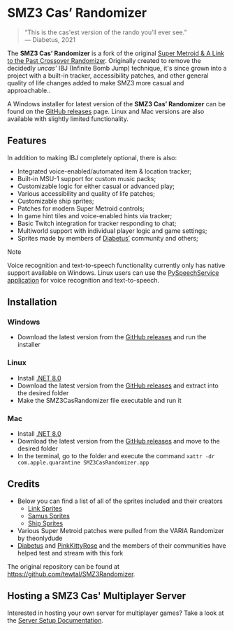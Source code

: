 # SMZ3 Cas’ Randomizer

> “This is the cas'est version of the rando you’ll ever see.” \
>— Diabetus, 2021

The **SMZ3 Cas’ Randomizer** is a fork of the original [Super Metroid & A 
Link to the Past Crossover Randomizer](https://samus.link/). Originally created to remove the decidedly _uncas’_ IBJ (Infinite Bomb Jump) technique, it's since grown into a project with a built-in tracker, accessibility patches, and other general quality of life changes added to make SMZ3 more casual and approachable..

A Windows installer for latest version of the **SMZ3 Cas’ Randomizer** can be 
found on the [GitHub releases] page. Linux and Mac versions are also available
with slightly limited functionality.

## Features
In addition to making IBJ completely optional, there is also:

 - Integrated voice-enabled/automated item & location tracker;
 - Built-in MSU-1 support for custom music packs;
 - Customizable logic for either casual or advanced play;
 - Various accessibility and quality of life patches;
 - Customizable ship sprites;
 - Patches for modern Super Metroid controls;
 - In game hint tiles and voice-enabled hints via tracker;
 - Basic Twitch integration for tracker responding to chat;
 - Multiworld support with individual player logic and game settings;
 - Sprites made by members of [Diabetus’](https://twitch.tv/the_betus) community and others;

> [!NOTE]
> Voice recognition and text-to-speech functionality currently only has native support available on Windows. Linux users can use the [PySpeechService application](https://github.com/MattEqualsCoder/PySpeechService) for voice recognition and text-to-speech.

## Installation

### Windows
 - Download the latest version from the [GitHub releases] and run the installer
### Linux
 - Install [.NET 8.0](https://dotnet.microsoft.com/en-us/download/dotnet/8.0)
 - Download the latest version from the [GitHub releases] and extract into the desired folder
 - Make the SMZ3CasRandomizer file executable and run it
### Mac
 - Install [.NET 8.0](https://dotnet.microsoft.com/en-us/download/dotnet/8.0)
 - Download the latest version from the [GitHub releases] and move to the desired folder
 - In the terminal, go to the folder and execute the command `xattr -dr com.apple.quarantine SMZ3CasRandomizer.app`

## Credits
- Below you can find a list of all of the sprites included and their creators
    - [Link Sprites](https://github.com/TheTrackerCouncil/SMZ3CasSprites/blob/main/Sprites/Link/README.md)
    - [Samus Sprites](https://github.com/TheTrackerCouncil/SMZ3CasSprites/blob/main/Sprites/Samus/README.md)
    - [Ship Sprites](https://github.com/TheTrackerCouncil/SMZ3CasSprites/blob/main/Sprites/Ships/README.md)
- Various Super Metroid patches were pulled from the VARIA Randomizer by theonlydude
- [Diabetus](https://twitch.tv/the_betus) and [PinkKittyRose](https://www.twitch.tv/pinkkittyrose) and the members of their communities have helped test and stream with this fork

The original repository can be found at <https://github.com/tewtal/SMZ3Randomizer>.

[GitHub releases]: https://github.com/TheTrackerCouncil/SMZ3Randomizer/releases

## Hosting a SMZ3 Cas' Multiplayer Server
Interested in hosting your own server for multiplayer games? Take a look at the [Server Setup Documentation](docs/ServerSetup.md).
